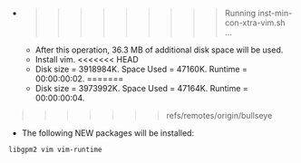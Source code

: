 * >>>>>>>>> Running inst-min-con-xtra-vim.sh ...
  * After this operation, 36.3 MB of additional disk space will be used.
  * Install vim.
<<<<<<< HEAD
  * Disk size = 3918984K. Space Used = 47160K. Runtime = 00:00:00:02.
=======
  * Disk size = 3973992K. Space Used = 47164K. Runtime = 00:00:00:04.
>>>>>>> refs/remotes/origin/bullseye
  * The following NEW packages will be installed:
  ```bash
libgpm2 vim vim-runtime
  ```
